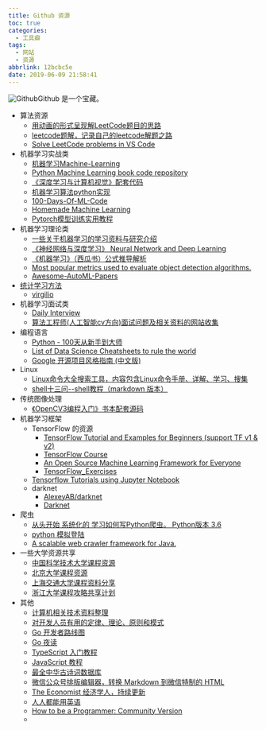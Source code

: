 ```yaml
---
title: Github 资源
toc: true
categories:
  - 工具癖
tags:
  - 网站
  - 资源
abbrlink: 12bcbc5e
date: 2019-06-09 21:58:41
---
```


![Github](http://image.shuiyujie.com/github-octocat.png)Github 是一个宝藏。

<!-- more -->





- 算法资源
  - [用动画的形式呈现解LeetCode题目的思路](https://github.com/MisterBooo/LeetCodeAnimation)
  - [leetcode题解，记录自己的leetcode解题之路](https://github.com/azl397985856/leetcode)
  - [Solve LeetCode problems in VS Code](https://github.com/jdneo/vscode-leetcode)
- 机器学习实战类
  - [机器学习Machine-Learning](https://github.com/JustFollowUs/Machine-Learning)
  - [Python Machine Learning book code repository](https://github.com/rasbt/python-machine-learning-book)
  - [《深度学习与计算机视觉》配套代码](https://github.com/frombeijingwithlove/dlcv_for_beginners)
  - [机器学习算法python实现](https://github.com/lawlite19/MachineLearning_Python)
  - [100-Days-Of-ML-Code](https://github.com/Avik-Jain/100-Days-Of-ML-Code)
  - [Homemade Machine Learning](https://github.com/trekhleb/homemade-machine-learning)
  - [Pytorch模型训练实用教程](https://github.com/tensor-yu/PyTorch_Tutorial)
- 机器学习理论类
  - [一些关于机器学习的学习资料与研究介绍](https://github.com/jindongwang/MachineLearning)
  - [《神经网络与深度学习》 Neural Network and Deep Learning](https://github.com/nndl/nndl.github.io)
  - [《机器学习》（西瓜书）公式推导解析](https://github.com/datawhalechina/pumpkin-book)
  - [Most popular metrics used to evaluate object detection algorithms.](https://github.com/rafaelpadilla/Object-Detection-Metrics)
  - [Awesome-AutoML-Papers](https://github.com/hibayesian/awesome-automl-papers)
- [统计学习方法](https://github.com/SmirkCao/Lihang)
  - [virgilio](https://github.com/virgili0/Virgilio)
- 机器学习面试类
  - [Daily Interview](https://github.com/datawhalechina/Daily-interview)
  - [算法工程师(人工智能cv方向)面试问题及相关资料的网站收集](https://github.com/lcylmhlcy/Awesome-algorithm-interview)
- 编程语言
  - [Python - 100天从新手到大师](https://github.com/jackfrued/Python-100-Days)
  - [List of Data Science Cheatsheets to rule the world](https://github.com/FavioVazquez/ds-cheatsheets)
  - [Google 开源项目风格指南 (中文版) ](https://github.com/zh-google-styleguide/zh-google-styleguide)
- Linux
  - [Linux命令大全搜索工具，内容包含Linux命令手册、详解、学习、搜集](https://github.com/jaywcjlove/linux-command)
  - [shell十三问--shell教程（markdown 版本）](https://github.com/wzb56/13_questions_of_shell)
- 传统图像处理
  - [《OpenCV3编程入门》书本配套源码](https://github.com/QianMo/OpenCV3-Intro-Book-Src)
- 机器学习框架
  - TensorFlow 的资源
    - [TensorFlow Tutorial and Examples for Beginners (support TF v1 & v2) ](https://github.com/aymericdamien/TensorFlow-Examples)
    - [TensorFlow Course](https://github.com/machinelearningmindset/TensorFlow-Course)
    - [An Open Source Machine Learning Framework for Everyone](https://github.com/tensorflow/tensorflow)
    - [TensorFlow_Exercises](https://github.com/terryum/TensorFlow_Exercises)
  - [Tensorflow Tutorials using Jupyter Notebook](https://github.com/sjchoi86/Tensorflow-101)
  - darknet
    - [AlexeyAB/darknet](https://github.com/AlexeyAB/darknet)
    - [Darknet](https://github.com/pjreddie/darknet)
- 爬虫
  - [从头开始 系统化的 学习如何写Python爬虫。 Python版本 3.6](https://github.com/Ehco1996/Python-crawler)
  - [python 模拟登陆](https://github.com/CriseLYJ/awesome-python-login-model)
  - [A scalable web crawler framework for Java.](https://github.com/code4craft/webmagic)
- 一些大学资源共享
  - [中国科学技术大学课程资源](https://github.com/USTC-Resource/USTC-Course)
  - [北京大学课程资源](https://github.com/lib-pku/libpku)
  - [上海交通大学课程资料分享](https://github.com/CoolPhilChen/SJTU-Courses)
  - [浙江大学课程攻略共享计划](https://github.com/QSCTech/zju-icicles)
- 其他
  - [计算机相关技术资料整理](https://github.com/EZLippi/practical-programming-books)
  - [对开发人员有用的定律、理论、原则和模式](https://github.com/nusr/hacker-laws-zh)
  - [Go 开发者路线图](https://github.com/Quorafind/golang-developer-roadmap-cn)
  - [Go 夜读](https://github.com/developer-learning/reading-go)
  - [TypeScript 入门教程](https://github.com/xcatliu/typescript-tutorial)
  - [JavaScript 教程](https://github.com/wangdoc/javascript-tutorial)
  - [最全中华古诗词数据库](https://github.com/chinese-poetry/chinese-poetry)
  - [微信公众号排版编辑器，转换 Markdown 到微信特制的 HTML](https://github.com/lyricat/wechat-format)
  - [The Economist 经济学人，持续更新](https://github.com/nailperry-zd/The-Economist)
  - [人人都能用英语](https://github.com/xiaolai/everyone-can-use-english)
  - [How to be a Programmer: Community Version](https://github.com/braydie/HowToBeAProgrammer)
  - 